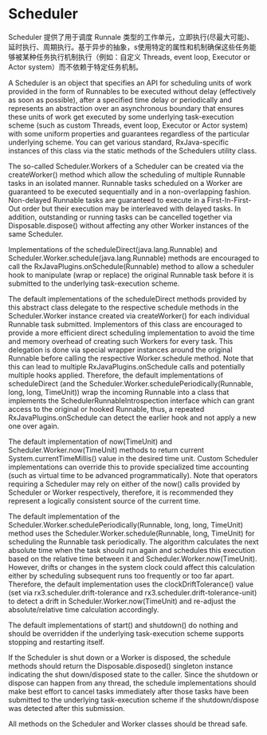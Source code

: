 # Scheduler

Scheduler 提供了用于调度 Runnale 类型的工作单元，立即执行(尽最大可能)、延时执行、周期执行。基于异步的抽象，s使用特定的属性和机制确保这些任务能够被某种任务执行机制执行（例如：自定义 Threads, event loop, Executor or Actor system）而不依赖于特定任务机制。

A Scheduler is an object that specifies an API for scheduling units of work provided in the form of Runnables to be executed without delay (effectively as soon as possible), after a specified time delay or periodically and represents an abstraction over an asynchronous boundary that ensures these units of work get executed by some underlying task-execution scheme (such as custom Threads, event loop, Executor or Actor system) with some uniform properties and guarantees regardless of the particular underlying scheme.
You can get various standard, RxJava-specific instances of this class via the static methods of the Schedulers utility class.

The so-called Scheduler.Workers of a Scheduler can be created via the createWorker() method which allow the scheduling of multiple Runnable tasks in an isolated manner. Runnable tasks scheduled on a Worker are guaranteed to be executed sequentially and in a non-overlapping fashion. Non-delayed Runnable tasks are guaranteed to execute in a First-In-First-Out order but their execution may be interleaved with delayed tasks. In addition, outstanding or running tasks can be cancelled together via Disposable.dispose() without affecting any other Worker instances of the same Scheduler.

Implementations of the scheduleDirect(java.lang.Runnable) and Scheduler.Worker.schedule(java.lang.Runnable) methods are encouraged to call the RxJavaPlugins.onSchedule(Runnable) method to allow a scheduler hook to manipulate (wrap or replace) the original Runnable task before it is submitted to the underlying task-execution scheme.

The default implementations of the scheduleDirect methods provided by this abstract class delegate to the respective schedule methods in the Scheduler.Worker instance created via createWorker() for each individual Runnable task submitted. Implementors of this class are encouraged to provide a more efficient direct scheduling implementation to avoid the time and memory overhead of creating such Workers for every task. This delegation is done via special wrapper instances around the original Runnable before calling the respective Worker.schedule method. Note that this can lead to multiple RxJavaPlugins.onSchedule calls and potentially multiple hooks applied. Therefore, the default implementations of scheduleDirect (and the Scheduler.Worker.schedulePeriodically(Runnable, long, long, TimeUnit)) wrap the incoming Runnable into a class that implements the SchedulerRunnableIntrospection interface which can grant access to the original or hooked Runnable, thus, a repeated RxJavaPlugins.onSchedule can detect the earlier hook and not apply a new one over again.

The default implementation of now(TimeUnit) and Scheduler.Worker.now(TimeUnit) methods to return current System.currentTimeMillis() value in the desired time unit. Custom Scheduler implementations can override this to provide specialized time accounting (such as virtual time to be advanced programmatically). Note that operators requiring a Scheduler may rely on either of the now() calls provided by Scheduler or Worker respectively, therefore, it is recommended they represent a logically consistent source of the current time.

The default implementation of the Scheduler.Worker.schedulePeriodically(Runnable, long, long, TimeUnit) method uses the Scheduler.Worker.schedule(Runnable, long, TimeUnit) for scheduling the Runnable task periodically. The algorithm calculates the next absolute time when the task should run again and schedules this execution based on the relative time between it and Scheduler.Worker.now(TimeUnit). However, drifts or changes in the system clock could affect this calculation either by scheduling subsequent runs too frequently or too far apart. Therefore, the default implementation uses the clockDriftTolerance() value (set via rx3.scheduler.drift-tolerance and rx3.scheduler.drift-tolerance-unit) to detect a drift in Scheduler.Worker.now(TimeUnit) and re-adjust the absolute/relative time calculation accordingly.

The default implementations of start() and shutdown() do nothing and should be overridden if the underlying task-execution scheme supports stopping and restarting itself.

If the Scheduler is shut down or a Worker is disposed, the schedule methods should return the Disposable.disposed() singleton instance indicating the shut down/disposed state to the caller. Since the shutdown or dispose can happen from any thread, the schedule implementations should make best effort to cancel tasks immediately after those tasks have been submitted to the underlying task-execution scheme if the shutdown/dispose was detected after this submission.

All methods on the Scheduler and Worker classes should be thread safe.